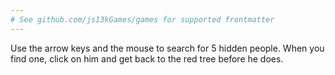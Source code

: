```yaml
---
# See github.com/js13kGames/games for supported frontmatter
---
```

Use the arrow keys and the mouse to search for 5 hidden people. When you find one, click on him and get back to the red tree before he does.